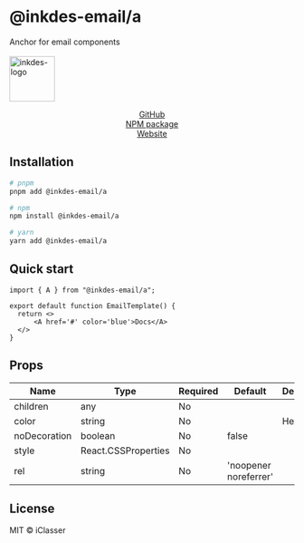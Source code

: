 # @inkdes-email/a

Anchor for email components
<br />
<br />
<img width="80" height="80" alt="inkdes-logo" src="https://github.com/user-attachments/assets/8e885609-d2bb-46ab-a760-ae896757ff60" />
<br />

<div style='text-align:center'>
  <a href='https://github.com/iClasser/inkdes-email-comps'>GitHub<a>
  </hr>
</div>


<div style='text-align:center'>
  <a href='https://www.npmjs.com/package/@inkdes-email/components'>NPM package<a>
  </hr>
</div>


<div style='text-align:center'>
  <a href='https://inkdes.com'>Website<a>
  </hr>
</div>

## Installation

```bash
# pnpm
pnpm add @inkdes-email/a

# npm
npm install @inkdes-email/a

# yarn
yarn add @inkdes-email/a
```

## Quick start

```tsx
import { A } from "@inkdes-email/a";

export default function EmailTemplate() {
  return <>
      <A href='#' color='blue'>Docs</A>
  </>
}
```

## Props

| Name     | Type            | Required | Default | Description |
| -------- | --------------- | -------- | ------- | ----------- |
| children | any | No |  |  |
| color | string | No |  | Hex color |
| noDecoration | boolean | No | false |  |
| style | React.CSSProperties | No | |  |
| rel | string | No |'noopener noreferrer' |  |


## License

MIT © iClasser

